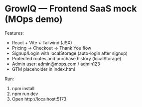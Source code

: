 # GrowIQ — Frontend SaaS mock (MOps demo)

Features:
- React + Vite + Tailwind (JSX)
- Pricing -> Checkout -> Thank You flow
- Signup/Login with localStorage (auto-login after signup)
- Protected routes and purchase history (localStorage)
- Admin user: admin@mops.com / admin123
- GTM placeholder in index.html

Run:
1. npm install
2. npm run dev
3. Open http://localhost:5173
